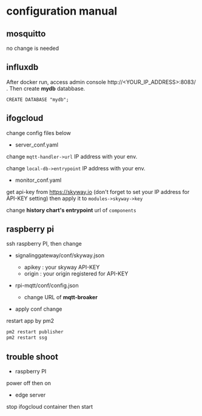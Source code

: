 # configuration manual

## mosquitto

no change is needed

## influxdb

After docker run, access admin console http://<YOUR_IP_ADDRESS>:8083/ . Then create **mydb** databbase.

```
CREATE DATABASE "mydb";
```

## ifogcloud

change config files below

* server_conf.yaml

change ``mqtt-handler->url`` IP address with your env.

change ``local-db->entrypoint`` IP address with your env.

* monitor_conf.yaml

get api-key from https://skyway.io (don't forget to set your IP address for API-KEY setting)
then apply it to ``modules->skyway->key``

change **history chart's entrypoint** url of ``components``


## raspberry pi

ssh raspberry PI, then change

* signalinggateway/conf/skyway.json

  - apikey : your skyway API-KEY
  - origin : your origin registered for API-KEY
  
* rpi-mqtt/conf/config.json

  - change URL of **mqtt-broaker**

* apply conf change

restart app by pm2

```bash
pm2 restart publisher
pm2 restart ssg
```

## trouble shoot

* raspberry PI

power off then on

* edge server

stop ifogcloud container then start
